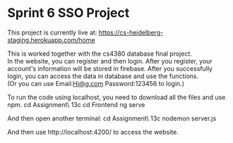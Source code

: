 # Sprint 6 SSO Project
This project is currently live at: https://cs-heidelberg-staging.herokuapp.com/home

This is worked together with the cs4380 database final project.   
In the website, you can register and then login. After you register, your account's information will be stored in firebase. After you successfully login, you can access the data in database and use the functions.  
(Or you can use Email:Hi@g.com Password:123456 to login.)

To run the code using localhost, you need to download all the files and use npm. 
cd Assignment\ 13c
cd Frontend
ng serve

And then open another terminal:
cd Assignment\ 13c
nodemon server.js

And then use http://localhost:4200/ to access the website. 
